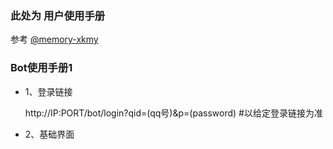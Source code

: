 ### 此处为 用户使用手册
参考 [@memory-xkmy](https://github.com/orgs/gdpl2112/people/memory-xkmy)


### Bot使用手册1
- 1、登录链接


    http://IP:PORT/bot/login?qid=(qq号)&p=(password)
    #以给定登录链接为准

- 2、基础界面
